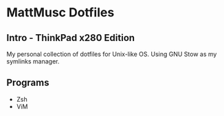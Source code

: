 # MattMusc Dotfiles

## Intro - ThinkPad x280 Edition

My personal collection of dotfiles for Unix-like OS.
Using GNU Stow as my symlinks manager.

## Programs

- Zsh
- ViM

